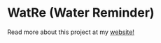 # WatRe (Water Reminder)

Read more about this project at my 
<a href="https://zaidarshad.github.io/boatxz">website!</a>
